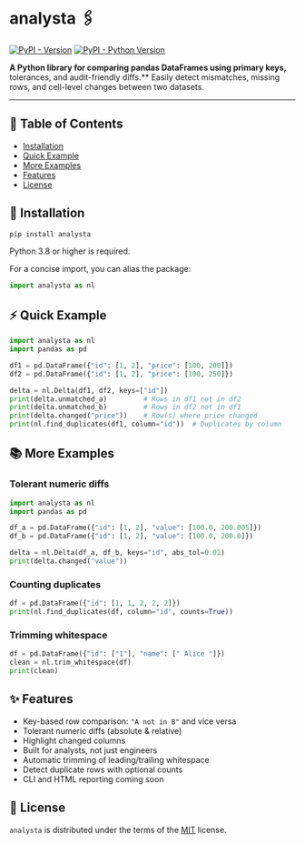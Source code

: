 # analysta 🖇️

[![PyPI - Version](https://img.shields.io/pypi/v/analysta.svg)](https://pypi.org/project/analysta)
[![PyPI - Python Version](https://img.shields.io/pypi/pyversions/analysta.svg)](https://pypi.org/project/analysta)

**A Python library for comparing pandas DataFrames using primary keys,**
tolerances, and audit-friendly diffs.** Easily detect mismatches,
missing rows, and cell-level changes between two datasets.

-----

## 🧾 Table of Contents

- [Installation](#installation)
- [Quick Example](#quick-example)
- [More Examples](#more-examples)
- [Features](#features)
- [License](#license)

## 🚀 Installation

```bash
pip install analysta
```

Python 3.8 or higher is required.

For a concise import, you can alias the package:

```python
import analysta as nl
```

## ⚡ Quick Example

```python
import analysta as nl
import pandas as pd

df1 = pd.DataFrame({"id": [1, 2], "price": [100, 200]})
df2 = pd.DataFrame({"id": [1, 2], "price": [100, 250]})

delta = nl.Delta(df1, df2, keys=["id"])
print(delta.unmatched_a)         # Rows in df1 not in df2
print(delta.unmatched_b)         # Rows in df2 not in df1
print(delta.changed("price"))    # Row(s) where price changed
print(nl.find_duplicates(df1, column="id"))  # Duplicates by column
```

## 📚 More Examples

### Tolerant numeric diffs

```python
import analysta as nl
import pandas as pd

df_a = pd.DataFrame({"id": [1, 2], "value": [100.0, 200.005]})
df_b = pd.DataFrame({"id": [1, 2], "value": [100.0, 200.0]})

delta = nl.Delta(df_a, df_b, keys="id", abs_tol=0.01)
print(delta.changed("value"))
```

### Counting duplicates

```python
df = pd.DataFrame({"id": [1, 1, 2, 2, 2]})
print(nl.find_duplicates(df, column="id", counts=True))
```

### Trimming whitespace

```python
df = pd.DataFrame({"id": ["1"], "name": [" Alice "]})
clean = nl.trim_whitespace(df)
print(clean)
```

## ✨ Features

- Key-based row comparison: `"A not in B"` and vice versa
- Tolerant numeric diffs (absolute & relative)
- Highlight changed columns
- Built for analysts, not just engineers
- Automatic trimming of leading/trailing whitespace
- Detect duplicate rows with optional counts
- CLI and HTML reporting coming soon

## 📄 License

`analysta` is distributed under the terms of the [MIT](https://spdx.org/licenses/MIT.html) license.
